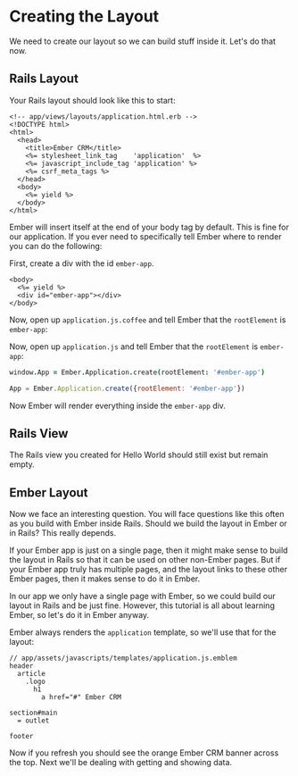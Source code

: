 # Creating the Layout

We need to create our layout so we can build stuff inside it. Let's do that now.

## Rails Layout

Your Rails layout should look like this to start:

```erb
<!-- app/views/layouts/application.html.erb -->
<!DOCTYPE html>
<html>
  <head>
    <title>Ember CRM</title>
    <%= stylesheet_link_tag    'application'  %>
    <%= javascript_include_tag 'application' %>
    <%= csrf_meta_tags %>
  </head>
  <body>
    <%= yield %>
  </body>
</html>
```

Ember will insert itself at the end of your body tag by default. This is fine for our application. If you ever need to specifically tell Ember where to render you can do the following:

First, create a div with the id `ember-app`.

```erb
<body>
  <%= yield %>
  <div id="ember-app"></div>
</body>
```

<p class="coffeescript">
Now, open up <code>application.js.coffee</code> and tell Ember that the <code>rootElement</code> is <code>ember-app</code>:
</p>

<p class="javascript">
Now, open up <code>application.js</code> and tell Ember that the <code>rootElement</code> is <code>ember-app</code>:
</p>

```coffee
window.App = Ember.Application.create(rootElement: '#ember-app')
```
```javascript
App = Ember.Application.create({rootElement: '#ember-app'})
```

Now Ember will render everything inside the `ember-app` div.

## Rails View

The Rails view you created for Hello World should still exist but remain empty.

## Ember Layout

Now we face an interesting question. You will face questions like this often as you build with Ember inside Rails. Should we build the layout in Ember or in Rails? This really depends.

If your Ember app is just on a single page, then it might make sense to build the layout in Rails so that it can be used on other non-Ember pages. But if your Ember app truly has multiple pages, and the layout links to these other Ember pages, then it makes sense to do it in Ember.

In our app we only have a single page with Ember, so we could build our layout in Rails and be just fine. However, this tutorial is all about learning Ember, so let's do it in Ember anyway.

Ember always renders the `application` template, so we'll use that for the layout:

```
// app/assets/javascripts/templates/application.js.emblem
header
  article
    .logo
      h1
        a href="#" Ember CRM

section#main
  = outlet

footer
```

Now if you refresh you should see the orange Ember CRM banner across the top. Next we'll be dealing with getting and showing data.
